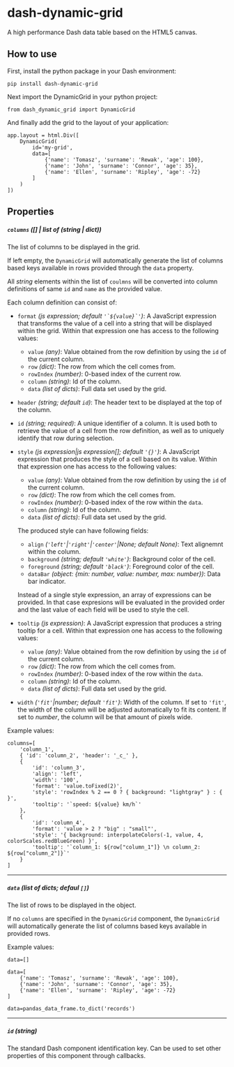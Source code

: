 # dash-dynamic-grid

A high performance Dash data table based on the HTML5 canvas.

## How to use

First, install the python package in your Dash environment:

```pip install dash-dynamic-grid```

Next import the DynamicGrid in your python project:

```from dash_dynamic_grid import DynamicGrid```

And finally add the grid to the layout of your application:

```
app.layout = html.Div([
    DynamicGrid(
        id='my-grid',
        data=[
            {'name': 'Tomasz', 'surname': 'Rewak', 'age': 100},
            {'name': 'John', 'surname': 'Connor', 'age': 35},
            {'name': 'Ellen', 'surname': 'Ripley', 'age': -72}
        ]
    )
])
```

## Properties

##### `columns` *([] | list of (string | dict))*

The list of columns to be displayed in the grid.

If left empty, the `DynamicGrid` will automatically generate the list of columns based keys available in rows provided through the `data` property.

All *string* elements within the list of `coulmns` will be converted into column definitions of same `id` and `name` as the provided value.

Each column definition can consist of:
- `format` *(js expression; default ``'`${value}`'``)*: A JavaScript expression that transforms the value of a cell into a string that will be displayed within the grid. Within that expression one has access to the following values: 
  - `value` *(any)*: Value obtained from the row definition by using the `id` of the current column.
  - `row` *(dict)*: The row from which the cell comes from.
  - `rowIndex` *(number)*: 0-based index of the current row.
  - `column` *(string)*: Id of the column.
  - `data` *(list of dicts)*: Full data set used by the grid.
- `header` *(string; default `id`)*: The header text to be displayed at the top of the column.
- `id` *(string; required)*: A unique identifier of a column. It is used both to retrieve the value of a cell from the row definition, as well as to uniquely identify that row during selection.
- `style` *(js expression|js expression[]; default `'{}'`)*: A JavaScript expression that produces the style of a cell based on its value. Within that expression one has access to the following values: 
  - `value` *(any)*: Value obtained from the row definition by using the `id` of the current column.
  - `row` *(dict)*: The row from which the cell comes from.
  - `rowIndex` *(number)*: 0-based index of the row within the `data`.
  - `column` *(string)*: Id of the column.
  - `data` *(list of dicts)*: Full data set used by the grid.

  The produced style can have following fields:
  - `align` *(`'left'`|`'right'`|`'center'`|None; default None)*: Text alignemnt within the column.
  - `background` *(string; default `'white'`)*: Background color of the cell.
  - `foreground` *(string; default `'black'`)*: Foreground color of the cell.
  - `dataBar` *(object: {min: number, value: number, max: number})*: Data bar indicator.

  Instead of a single style expression, an array of expressions can be provided. In that case expresions will be evaluated in the provided order and the last value of each field will be used to style the cell.
- `tooltip` *(js expression)*: A JavaScript expression that produces a string tooltip for a cell. Within that expression one has access to the following values: 
  - `value` *(any)*: Value obtained from the row definition by using the `id` of the current column.
  - `row` *(dict)*: The row from which the cell comes from.
  - `rowIndex` *(number)*: 0-based index of the row within the `data`.
  - `column` *(string)*: Id of the column.
  - `data` *(list of dicts)*: Full data set used by the grid.
- `width` *(`'fit'`|number; default `'fit'`)*: Width of the column. If set to `'fit'`, the width of the column will be adjusted automatically to fit its content. If set to *number*, the column will be that amount of pixels wide.

Example values:
```
columns=[
    'column_1',
    { 'id': 'column_2', 'header': '_c_' },
    {
        'id': 'column_3',
        'align': 'left',
        'width': '100',
        'format': 'value.toFixed(2)',
        'style': 'rowIndex % 2 == 0 ? { background: "lightgray" } : { }',
        'tooltip': '`speed: ${value} km/h`'
    },
    {
        'id': 'column_4',
        'format': 'value > 2 ? "big" : "small"',
        'style': '{ background: interpolateColors(-1, value, 4, colorScales.redBlueGreen) }',
        'tooltip': '`column_1: ${row["column_1"]} \n column_2: ${row["column_2"]}`'
    }
]
```

---

##### `data` *(list of dicts; defaul `[]`)*

The list of rows to be displayed in the object.

If no `columns` are specified in the `DynamicGrid` component, the `DynamicGrid` will automatically generate the list of columns based keys available in provided rows.

Example values:
```
data=[]
```
```
data=[
    {'name': 'Tomasz', 'surname': 'Rewak', 'age': 100},
    {'name': 'John', 'surname': 'Connor', 'age': 35},
    {'name': 'Ellen', 'surname': 'Ripley', 'age': -72}
]
```
```
data=pandas_data_frame.to_dict('records')
```

---

##### `id` *(string)* 

The standard Dash component identification key. Can be used to set other properties of this component through callbacks.
